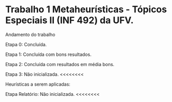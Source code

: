 # Trabalho 1 Metaheurísticas - Tópicos Especiais II (INF 492) da UFV.

Andamento do trabalho

Etapa 0: Concluída.

Etapa 1: Concluída com bons resultados.

Etapa 2: Concluída com resultados em média bons.

Etapa 3: Não inicializada. <<<<<<<<

Heurísticas a serem aplicadas:

Etapa Relatório: Não inicializada. <<<<<<<<
